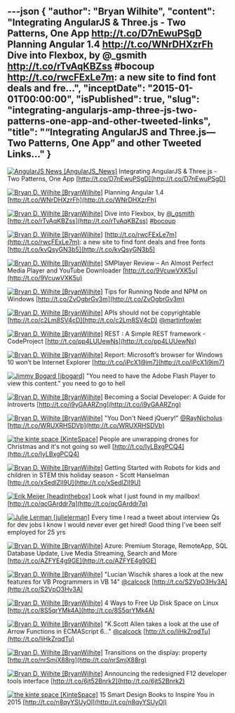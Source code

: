 ---json
{
  "author": "Bryan Wilhite",
  "content": "Integrating AngularJS &amp; Three.js - Two Patterns, One App http://t.co/D7nEwuPSgD  Planning Angular 1.4 http://t.co/WNrDHXzrFh  Dive into Flexbox, by @_gsmith http://t.co/rTvAqKBZss #bocoup  http://t.co/rwcFExLe7m: a new site to find font deals and fre...",
  "inceptDate": "2015-01-01T00:00:00",
  "isPublished": true,
  "slug": "integrating-angularjs-amp-three-js-two-patterns-one-app-and-other-tweeted-links",
  "title": "“Integrating AngularJS and Three.js—Two Patterns, One App” and other Tweeted Links…"
}
---

[<img alt="AngularJS News [AngularJS_News]" src="https://songhay.blob.core.windows.net/shared-social-twitter/AngularJS_News.png">](https://t.co/3hnT1SMSRh "AngularJS News [AngularJS_News]") <span>Integrating AngularJS &amp; Three.js - Two Patterns, One App [http://t.co/D7nEwuPSgD](http://t.co/D7nEwuPSgD)</span>

[<img alt="Bryan D. Wilhite [BryanWilhite]" src="https://songhay.blob.core.windows.net/shared-social-twitter/BryanWilhite.jpeg">](http://t.co/UNdqV0Z1zz "Bryan D. Wilhite [BryanWilhite]") <span>Planning Angular 1.4 [http://t.co/WNrDHXzrFh](http://t.co/WNrDHXzrFh)</span>

[<img alt="Bryan D. Wilhite [BryanWilhite]" src="https://songhay.blob.core.windows.net/shared-social-twitter/BryanWilhite.jpeg">](http://t.co/UNdqV0Z1zz "Bryan D. Wilhite [BryanWilhite]") <span>Dive into Flexbox, by [@_gsmith](http://twitter.com/_gsmith) [http://t.co/rTvAqKBZss](http://t.co/rTvAqKBZss) [#bocoup](http://search.twitter.com/search?q=%23bocoup)</span>

[<img alt="Bryan D. Wilhite [BryanWilhite]" src="https://songhay.blob.core.windows.net/shared-social-twitter/BryanWilhite.jpeg">](http://t.co/UNdqV0Z1zz "Bryan D. Wilhite [BryanWilhite]") <span>[http://t.co/rwcFExLe7m](http://t.co/rwcFExLe7m): a new site to find font deals and free fonts [http://t.co/kvQsyGN3b5](http://t.co/kvQsyGN3b5)</span>

[<img alt="Bryan D. Wilhite [BryanWilhite]" src="https://songhay.blob.core.windows.net/shared-social-twitter/BryanWilhite.jpeg">](http://t.co/UNdqV0Z1zz "Bryan D. Wilhite [BryanWilhite]") <span>SMPlayer Review – An Almost Perfect Media Player and YouTube Downloader [http://t.co/9VcuwVXK5u](http://t.co/9VcuwVXK5u)</span>

[<img alt="Bryan D. Wilhite [BryanWilhite]" src="https://songhay.blob.core.windows.net/shared-social-twitter/BryanWilhite.jpeg">](http://t.co/UNdqV0Z1zz "Bryan D. Wilhite [BryanWilhite]") <span>Tips for Running Node and NPM on Windows [http://t.co/ZvOgbrGv3m](http://t.co/ZvOgbrGv3m)</span>

[<img alt="Bryan D. Wilhite [BryanWilhite]" src="https://songhay.blob.core.windows.net/shared-social-twitter/BryanWilhite.jpeg">](http://t.co/UNdqV0Z1zz "Bryan D. Wilhite [BryanWilhite]") <span>APIs should not be copyrightable [http://t.co/c2Lm8SV4cD](http://t.co/c2Lm8SV4cD) [@martinfowler](http://twitter.com/martinfowler)</span>

[<img alt="Bryan D. Wilhite [BryanWilhite]" src="https://songhay.blob.core.windows.net/shared-social-twitter/BryanWilhite.jpeg">](http://t.co/UNdqV0Z1zz "Bryan D. Wilhite [BryanWilhite]") <span>REST : A Simple REST framework - CodeProject [http://t.co/pp4LUUewNs](http://t.co/pp4LUUewNs)</span>

[<img alt="Bryan D. Wilhite [BryanWilhite]" src="https://songhay.blob.core.windows.net/shared-social-twitter/BryanWilhite.jpeg">](http://t.co/UNdqV0Z1zz "Bryan D. Wilhite [BryanWilhite]") <span>Report: Microsoft’s browser for Windows 10 won’t be Internet Explorer [http://t.co/iPcX1i9im7](http://t.co/iPcX1i9im7)</span>

[<img alt="Jimmy Bogard [jbogard]" src="https://songhay.blob.core.windows.net/shared-social-twitter/jbogard.png">](http://t.co/OxltGBerJu "Jimmy Bogard [jbogard]") <span>"You need to have the Adobe Flash Player to view this content." you need to go to hell</span>

[<img alt="Bryan D. Wilhite [BryanWilhite]" src="https://songhay.blob.core.windows.net/shared-social-twitter/BryanWilhite.jpeg">](http://t.co/UNdqV0Z1zz "Bryan D. Wilhite [BryanWilhite]") <span>Becoming a Social Developer: A Guide for Introverts [http://t.co/i9yGAARZng](http://t.co/i9yGAARZng)</span>

[<img alt="Bryan D. Wilhite [BryanWilhite]" src="https://songhay.blob.core.windows.net/shared-social-twitter/BryanWilhite.jpeg">](http://t.co/UNdqV0Z1zz "Bryan D. Wilhite [BryanWilhite]") <span>"You Don't Need jQuery!" [@RayNicholus](http://twitter.com/RayNicholus) [http://t.co/WRUXRHSDVb](http://t.co/WRUXRHSDVb)</span>

[<img alt="the kinte space [KinteSpace]" src="https://songhay.blob.core.windows.net/shared-social-twitter/KinteSpace.png">](http://t.co/s5roAXuR0y "the kinte space [KinteSpace]") <span>People are unwrapping drones for Christmas and it's not going so well [http://t.co/IyLBxgPCQ4](http://t.co/IyLBxgPCQ4)</span>

[<img alt="Bryan D. Wilhite [BryanWilhite]" src="https://songhay.blob.core.windows.net/shared-social-twitter/BryanWilhite.jpeg">](http://t.co/UNdqV0Z1zz "Bryan D. Wilhite [BryanWilhite]") <span>Getting Started with Robots for kids and children in STEM this holiday season - Scott Hanselman [http://t.co/xSedlZlI9U](http://t.co/xSedlZlI9U)</span>

[<img alt="Erik Meijer [headinthebox]" src="https://songhay.blob.core.windows.net/shared-social-twitter/headinthebox.jpeg">](http://t.co/LX6r9PgJAw "Erik Meijer [headinthebox]") <span>Look what I just found in my mailbox! [http://t.co/qcGArddr7q](http://t.co/qcGArddr7q)</span>

[<img alt="Julie Lerman [julielerman]" src="https://songhay.blob.core.windows.net/shared-social-twitter/julielerman.jpeg">](http://t.co/FtL7wpKePq "Julie Lerman [julielerman]") <span>Every time I read a tweet about interview Qs for dev jobs I know I would never ever get hired! Good thing I've been self employed for 25 yrs</span>

[<img alt="Bryan D. Wilhite [BryanWilhite]" src="https://songhay.blob.core.windows.net/shared-social-twitter/BryanWilhite.jpeg">](http://t.co/UNdqV0Z1zz "Bryan D. Wilhite [BryanWilhite]") <span>Azure: Premium Storage, RemoteApp, SQL Database Update, Live Media Streaming, Search and More [http://t.co/AZFYE4g9GE](http://t.co/AZFYE4g9GE)</span>

[<img alt="Bryan D. Wilhite [BryanWilhite]" src="https://songhay.blob.core.windows.net/shared-social-twitter/BryanWilhite.jpeg">](http://t.co/UNdqV0Z1zz "Bryan D. Wilhite [BryanWilhite]") <span>"Lucian Wischik shares a look at the new features for VB Programmers in VB 14" [@calcock](http://twitter.com/calcock) [http://t.co/S2VpO3Hv3A](http://t.co/S2VpO3Hv3A)</span>

[<img alt="Bryan D. Wilhite [BryanWilhite]" src="https://songhay.blob.core.windows.net/shared-social-twitter/BryanWilhite.jpeg">](http://t.co/UNdqV0Z1zz "Bryan D. Wilhite [BryanWilhite]") <span>4 Ways to Free Up Disk Space on Linux [http://t.co/8S5qrYMk4A](http://t.co/8S5qrYMk4A)</span>

[<img alt="Bryan D. Wilhite [BryanWilhite]" src="https://songhay.blob.core.windows.net/shared-social-twitter/BryanWilhite.jpeg">](http://t.co/UNdqV0Z1zz "Bryan D. Wilhite [BryanWilhite]") <span>"K.Scott Allen takes a look at the use of Arrow Functions in ECMAScript 6..." [@calcock](http://twitter.com/calcock) [http://t.co/liHkZrqdTu](http://t.co/liHkZrqdTu)</span>

[<img alt="Bryan D. Wilhite [BryanWilhite]" src="https://songhay.blob.core.windows.net/shared-social-twitter/BryanWilhite.jpeg">](http://t.co/UNdqV0Z1zz "Bryan D. Wilhite [BryanWilhite]") <span>Transitions on the display: property [http://t.co/nrSmjX88rg](http://t.co/nrSmjX88rg)</span>

[<img alt="Bryan D. Wilhite [BryanWilhite]" src="https://songhay.blob.core.windows.net/shared-social-twitter/BryanWilhite.jpeg">](http://t.co/UNdqV0Z1zz "Bryan D. Wilhite [BryanWilhite]") <span>Announcing the redesigned F12 developer tools interface [http://t.co/6jt52Bnrk2](http://t.co/6jt52Bnrk2)</span>

[<img alt="the kinte space [KinteSpace]" src="https://songhay.blob.core.windows.net/shared-social-twitter/KinteSpace.png">](http://t.co/s5roAXuR0y "the kinte space [KinteSpace]") <span>15 Smart Design Books to Inspire You in 2015 [http://t.co/n8qyYSUyOl](http://t.co/n8qyYSUyOl)</span>
